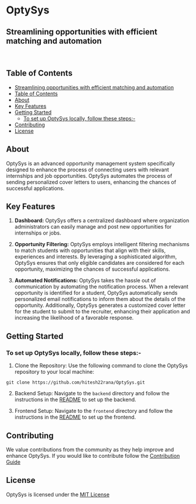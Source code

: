 # OptySys

## Streamlining opportunities with efficient matching and automation

<br />

## Table of Contents

- [Streamlining opportunities with efficient matching and automation](#streamlining-opportunities-with-efficient-matching-and-automation)
- [Table of Contents](#table-of-contents)
- [About](#about)
- [Key Features](#key-features)
- [Getting Started](#getting-started)
  - [To set up OptySys locally, follow these steps:-](#to-set-up-optysys-locally-follow-these-steps-)
- [Contributing](#contributing)
- [License](#license)

## About

OptySys is an advanced opportunity management system specifically designed to enhance the process of connecting users with relevant internships and job opportunities. OptySys automates the process of sending personalized cover letters to users, enhancing the chances of successful applications.

## Key Features

1. **Dashboard:** OptySys offers a centralized dashboard where organization administrators can easily manage and post new opportunities for internships or jobs.

2. **Opportunity Filtering:** OptySys employs intelligent filtering mechanisms to match students with opportunities that align with their skills, experiences and interests. By leveraging a sophisticated algorithm, OptySys ensures that only eligible candidates are considered for each opportunity, maximizing the chances of successful applications.

3. **Automated Notifications:** OptySys takes the hassle out of communication by automating the notification process. When a relevant opportunity is identified for a student, OptySys automatically sends personalized email notifications to inform them about the details of the opportunity. Additionally, OptySys generates a customized cover letter for the student to submit to the recruiter, enhancing their application and increasing the likelihood of a favorable response.

## Getting Started

### To set up OptySys locally, follow these steps:-

1. Clone the Repository: Use the following command to clone the OptySys repository to your local machine:

```shell
git clone https://github.com/hitesh22rana/OptySys.git
```

2. Backend Setup: Navigate to the `backend` directory and follow the instructions in the [README](backend/README.md) to set up the backend.

3. Frontend Setup: Navigate to the `frontend` directory and follow the instructions in the [README](frontend/README.md) to set up the frontend.

## Contributing

We value contributions from the community as they help improve and enhance OptySys. If you would like to contribute
follow the [Contribution Guide](https://github.com/hitesh22rana/OptySys/blob/main/CONTRIBUTION.md)

## License

OptySys is licensed under the [MIT License](LICENSE.md)